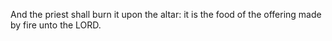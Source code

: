 And the priest shall burn it upon the altar: it is the food of the offering made by fire unto the LORD.
